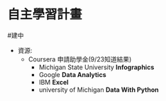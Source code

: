 # 自主學習計畫
#建中 

- 資源: 
	- Coursera 申請助學金(9/23知道結果)
		- Michigan State University **Infographics**
		- Google **Data Analytics**
		- IBM **Excel**
		-  university of Michigan **Data With Python** 